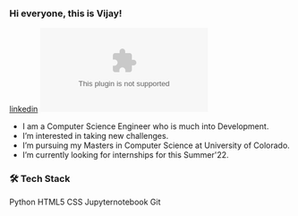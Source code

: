 ### Hi everyone, this is Vijay!

[linkedin](https://www.linkedin.com/in/vijaya-simha-bheemi-reddy/)
[![Gmail](vijaysrc3@gmail.com)](https://mail.google.com/mail)

- I am a Computer Science Engineer who is much into Development.
- I’m interested in taking new challenges. 
- I’m pursuing my Masters in Computer Science at University of Colorado. 
- I’m currently looking for internships for this Summer'22.


### 🛠  Tech Stack
Python 
 HTML5 
 CSS 
 Jupyternotebook 
 Git




<!---
vijaysrc3/vijaysrc3 is a ✨ special ✨ repository because its `README.md` (this file) appears on your GitHub profile.
You can click the Preview link to take a look at your changes.
--->
